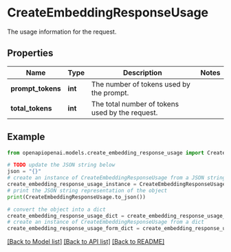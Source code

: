 # CreateEmbeddingResponseUsage

The usage information for the request.

## Properties

Name | Type | Description | Notes
------------ | ------------- | ------------- | -------------
**prompt_tokens** | **int** | The number of tokens used by the prompt. | 
**total_tokens** | **int** | The total number of tokens used by the request. | 

## Example

```python
from openapiopenai.models.create_embedding_response_usage import CreateEmbeddingResponseUsage

# TODO update the JSON string below
json = "{}"
# create an instance of CreateEmbeddingResponseUsage from a JSON string
create_embedding_response_usage_instance = CreateEmbeddingResponseUsage.from_json(json)
# print the JSON string representation of the object
print(CreateEmbeddingResponseUsage.to_json())

# convert the object into a dict
create_embedding_response_usage_dict = create_embedding_response_usage_instance.to_dict()
# create an instance of CreateEmbeddingResponseUsage from a dict
create_embedding_response_usage_form_dict = create_embedding_response_usage.from_dict(create_embedding_response_usage_dict)
```
[[Back to Model list]](../README.md#documentation-for-models) [[Back to API list]](../README.md#documentation-for-api-endpoints) [[Back to README]](../README.md)


